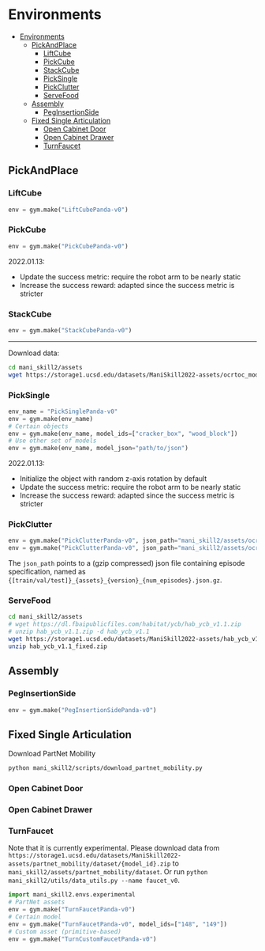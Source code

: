 # Environments

- [Environments](#environments)
  - [PickAndPlace](#pickandplace)
    - [LiftCube](#liftcube)
    - [PickCube](#pickcube)
    - [StackCube](#stackcube)
    - [PickSingle](#picksingle)
    - [PickClutter](#pickclutter)
    - [ServeFood](#servefood)
  - [Assembly](#assembly)
    - [PegInsertionSide](#peginsertionside)
  - [Fixed Single Articulation](#fixed-single-articulation)
    - [Open Cabinet Door](#open-cabinet-door)
    - [Open Cabinet Drawer](#open-cabinet-drawer)
    - [TurnFaucet](#turnfaucet)

## PickAndPlace

### LiftCube

```python
env = gym.make("LiftCubePanda-v0")
```

### PickCube

```python
env = gym.make("PickCubePanda-v0")
```

2022.01.13:
- Update the success metric: require the robot arm to be nearly static
- Increase the success reward: adapted since the success metric is stricter

### StackCube

```python
env = gym.make("StackCubePanda-v0")
```

---

Download data:
```bash
cd mani_skill2/assets
wget https://storage1.ucsd.edu/datasets/ManiSkill2022-assets/ocrtoc_models.zip && unzip ocrtoc_models.zip -d ocrtoc/ && rm -rf ocrtoc_models.zip
```

### PickSingle

```python
env_name = "PickSinglePanda-v0"
env = gym.make(env_name)
# Certain objects
env = gym.make(env_name, model_ids=["cracker_box", "wood_block"])
# Use other set of models
env = gym.make(env_name, model_json="path/to/json")
```

2022.01.13:
- Initialize the object with random z-axis rotation by default
- Update the success metric: require the robot arm to be nearly static
- Increase the success reward: adapted since the success metric is stricter

### PickClutter

```python
env = gym.make("PickClutterPanda-v0", json_path="mani_skill2/assets/ocrtoc/episodes/train_ycb_box_v0_1000.json.gz")
env = gym.make("PickClutterPanda-v0", json_path="mani_skill2/assets/ocrtoc/episodes/test_ycb_box_v0_100.json.gz")
```

The `json_path` points to a (gzip compressed) json file containing episode specification, named as `{[train/val/test]}_{assets}_{version}_{num_episodes}.json.gz`.

### ServeFood

```bash
cd mani_skill2/assets
# wget https://dl.fbaipublicfiles.com/habitat/ycb/hab_ycb_v1.1.zip
# unzip hab_ycb_v1.1.zip -d hab_ycb_v1.1
wget https://storage1.ucsd.edu/datasets/ManiSkill2022-assets/hab_ycb_v1.1_fixed.zip
unzip hab_ycb_v1.1_fixed.zip
```

## Assembly

### PegInsertionSide

```python
env = gym.make("PegInsertionSidePanda-v0")
```

## Fixed Single Articulation
Download PartNet Mobility

```bash
python mani_skill2/scripts/download_partnet_mobility.py
```
### Open Cabinet Door

### Open Cabinet Drawer

### TurnFaucet

Note that it is currently experimental.
Please download data from `https://storage1.ucsd.edu/datasets/ManiSkill2022-assets/partnet_mobility/dataset/{model_id}.zip` to `mani_skill2/assets/partnet_mobility/dataset`.
Or run `python mani_skill2/utils/data_utils.py --name faucet_v0`.

```python
import mani_skill2.envs.experimental
# PartNet assets
env = gym.make("TurnFaucetPanda-v0")
# Certain model
env = gym.make("TurnFaucetPanda-v0", model_ids=["148", "149"])
# Custom asset (primitive-based)
env = gym.make("TurnCustomFaucetPanda-v0")
```
